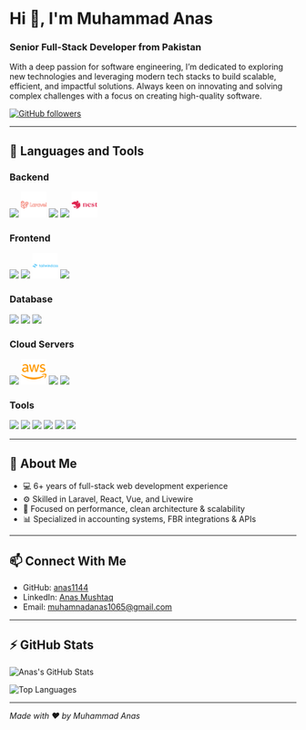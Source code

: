 # Hi 👋, I'm Muhammad Anas
### Senior Full-Stack Developer from Pakistan

With a deep passion for software engineering, I’m dedicated to exploring new technologies and leveraging modern tech stacks to build scalable, efficient, and impactful solutions. Always keen on innovating and solving complex challenges with a focus on creating high-quality software.

[![GitHub followers](https://img.shields.io/github/followers/anas1144?label=Follow&style=social)](https://github.com/anas1144)

---

## 🧠 Languages and Tools

### **Backend**
<p align="left">
  <img src="https://cdn.jsdelivr.net/gh/devicons/devicon/icons/php/php-original.svg" width="45"/>
  <img src="https://github.com/devicons/devicon/blob/v2.17.0/icons/laravel/laravel-line-wordmark.svg" width="45"/>
  <img src="https://cdn.jsdelivr.net/gh/devicons/devicon/icons/nodejs/nodejs-original.svg" width="45"/>
  <img src="https://cdn.jsdelivr.net/gh/devicons/devicon/icons/express/express-original.svg" width="45"/>
  <img src="https://github.com/devicons/devicon/blob/v2.17.0/icons/nestjs/nestjs-original-wordmark.svg" width="45"/>
</p>

### **Frontend**
<p align="left">
  <img src="https://cdn.jsdelivr.net/gh/devicons/devicon/icons/react/react-original.svg" width="45"/>
  <img src="https://cdn.jsdelivr.net/gh/devicons/devicon/icons/nextjs/nextjs-original.svg" width="45"/>
  <img src="https://github.com/devicons/devicon/blob/v2.17.0/icons/tailwindcss/tailwindcss-plain-wordmark.svg" width="45"/>
  <img src="https://cdn.jsdelivr.net/gh/devicons/devicon/icons/materialui/materialui-original.svg" width="45"/>
</p>

### **Database**
<p align="left">
  <img src="https://cdn.jsdelivr.net/gh/devicons/devicon/icons/mysql/mysql-original.svg" width="45"/>
  <img src="https://cdn.jsdelivr.net/gh/devicons/devicon/icons/postgresql/postgresql-original.svg" width="45"/>
  <img src="https://cdn.jsdelivr.net/gh/devicons/devicon/icons/mongodb/mongodb-original.svg" width="45"/>
</p>

### **Cloud Servers**
<p align="left">
  <img src="https://cdn.jsdelivr.net/gh/devicons/devicon/icons/azure/azure-original.svg" width="45"/>
  <img src="https://github.com/devicons/devicon/blob/v2.17.0/icons/amazonwebservices/amazonwebservices-plain-wordmark.svg" width="45"/>
  <img src="https://cdn.jsdelivr.net/gh/devicons/devicon/icons/firebase/firebase-plain.svg" width="45"/>
  <img src="https://cdn.jsdelivr.net/gh/devicons/devicon/icons/cloudflare/cloudflare-original.svg" width="45"/>
</p>

### **Tools**
<p align="left">
  <img src="https://cdn.jsdelivr.net/gh/devicons/devicon/icons/git/git-original.svg" width="45"/>
  <img src="https://cdn.jsdelivr.net/gh/devicons/devicon/icons/docker/docker-original.svg" width="45"/>
  <img src="https://cdn.jsdelivr.net/gh/devicons/devicon/icons/figma/figma-original.svg" width="45"/>
  <img src="https://cdn.jsdelivr.net/gh/devicons/devicon/icons/vscode/vscode-original.svg" width="45"/>
  <img src="https://cdn.jsdelivr.net/gh/devicons/devicon/icons/jetbrains/jetbrains-original.svg" width="45"/>
  <img src="https://cdn.jsdelivr.net/gh/devicons/devicon/icons/linux/linux-original.svg" width="45"/>
</p>

---

## 📂 About Me

- 💻 6+ years of full-stack web development experience  
- ⚙️ Skilled in Laravel, React, Vue, and Livewire  
- 🧩 Focused on performance, clean architecture & scalability  
- 📊 Specialized in accounting systems, FBR integrations & APIs  

---

## 📫 Connect With Me

- GitHub: [anas1144](https://github.com/anas1144)  
- LinkedIn: [Anas Mushtaq](https://www.linkedin.com/in/anasmushtaq/)  
- Email: [muhamnadanas1065@gmail.com](mailto:muhamnadanas1065@gmail.com)

---

## ⚡ GitHub Stats

![Anas's GitHub Stats](https://github-readme-stats.vercel.app/api?username=anas1144&show_icons=true&theme=radical)

![Top Languages](https://github-readme-stats.vercel.app/api/top-langs/?username=anas1144&layout=compact&theme=radical)


---

*Made with ❤️ by Muhammad Anas*
